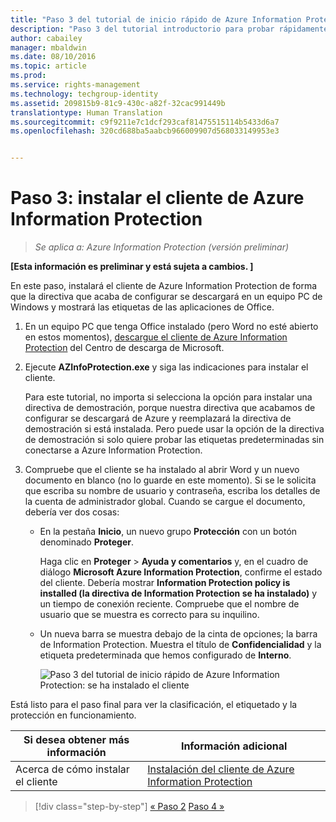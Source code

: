 ```yaml
---
title: "Paso 3 del tutorial de inicio rápido de Azure Information Protection | Azure Rights Management"
description: "Paso 3 del tutorial introductorio para probar rápidamente Microsoft Azure Information Protection para su organización, que contiene solo 4 pasos que deberían tardar menos de 15 minutos."
author: cabailey
manager: mbaldwin
ms.date: 08/10/2016
ms.topic: article
ms.prod: 
ms.service: rights-management
ms.technology: techgroup-identity
ms.assetid: 209815b9-81c9-430c-a82f-32cac991449b
translationtype: Human Translation
ms.sourcegitcommit: c9f9211e7c1dcf293caf81475515114b5433d6a7
ms.openlocfilehash: 320cd688ba5aabcb966009907d568033149953e3


---
```


# Paso 3: instalar el cliente de Azure Information Protection 

>*Se aplica a: Azure Information Protection (versión preliminar)*

**[Esta información es preliminar y está sujeta a cambios. ]**

En este paso, instalará el cliente de Azure Information Protection de forma que la directiva que acaba de configurar se descargará en un equipo PC de Windows y mostrará las etiquetas de las aplicaciones de Office. 

1. En un equipo PC que tenga Office instalado (pero Word no esté abierto en estos momentos), [descargue el cliente de Azure Information Protection](https://www.microsoft.com/en-us/download/details.aspx?id=53018) del Centro de descarga de Microsoft. 

2. Ejecute **AZInfoProtection.exe** y siga las indicaciones para instalar el cliente.

    Para este tutorial, no importa si selecciona la opción para instalar una directiva de demostración, porque nuestra directiva que acabamos de configurar se descargará de Azure y reemplazará la directiva de demostración si está instalada. Pero puede usar la opción de la directiva de demostración si solo quiere probar las etiquetas predeterminadas sin conectarse a Azure Information Protection. 

3. Compruebe que el cliente se ha instalado al abrir Word y un nuevo documento en blanco (no lo guarde en este momento). Si se le solicita que escriba su nombre de usuario y contraseña, escriba los detalles de la cuenta de administrador global. Cuando se cargue el documento, debería ver dos cosas:

    - En la pestaña **Inicio**, un nuevo grupo **Protección** con un botón denominado **Proteger**.

        Haga clic en **Proteger** > **Ayuda y comentarios** y, en el cuadro de diálogo **Microsoft Azure Information Protection**, confirme el estado del cliente. Debería mostrar **Information Protection policy is installed (la directiva de Information Protection se ha instalado)** y un tiempo de conexión reciente. Compruebe que el nombre de usuario que se muestra es correcto para su inquilino.

    - Un nueva barra se muestra debajo de la cinta de opciones; la barra de Information Protection. Muestra el título de **Confidencialidad** y la etiqueta predeterminada que hemos configurado de **Interno**. 
    
        ![Paso 3 del tutorial de inicio rápido de Azure Information Protection: se ha instalado el cliente](../media/word2013-callouts2.png)

Está listo para el paso final para ver la clasificación, el etiquetado y la protección en funcionamiento.

|Si desea obtener más información|Información adicional|
|--------------------------------|--------------------------|
|Acerca de cómo instalar el cliente|[Instalación del cliente de Azure Information Protection](info-protect-client.md)|


>[!div class="step-by-step"]
[&#171; Paso 2](infoprotect-tutorial-step2.md)
[Paso 4 &#187;](infoprotect-tutorial-step4.md)


<!--HONumber=Aug16_HO4-->


